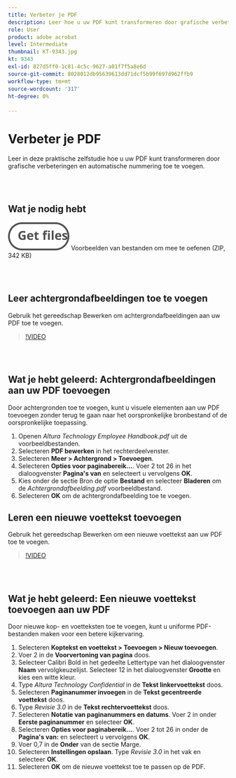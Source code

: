```yaml
---
title: Verbeter je PDF
description: Leer hoe u uw PDF kunt transformeren door grafische verbeteringen en automatische nummering toe te voegen
role: User
product: adobe acrobat
level: Intermediate
thumbnail: KT-9343.jpg
kt: 9343
exl-id: 827d5ff0-1c81-4c5c-9627-a01f7f5a8e6d
source-git-commit: 8028012db95639613dd71dcf5b99f697d962ffb9
workflow-type: tm+mt
source-wordcount: '317'
ht-degree: 0%

---
```


# Verbeter je PDF

Leer in deze praktische zelfstudie hoe u uw PDF kunt transformeren door grafische verbeteringen en automatische nummering toe te voegen.

<br> 

## Wat je nodig hebt

[![Bestanden ophalen](../assets/Getfiles.svg)](../assets/Enhance.zip)
Voorbeelden van bestanden om mee te oefenen (ZIP, 342 KB)

<br> 

## Leer achtergrondafbeeldingen toe te voegen

Gebruik het gereedschap Bewerken om achtergrondafbeeldingen aan uw PDF toe te voegen.

>[!VIDEO](https://video.tv.adobe.com/v/338746?hidetitle=true)

<br> 

## Wat je hebt geleerd: Achtergrondafbeeldingen aan uw PDF toevoegen

Door achtergronden toe te voegen, kunt u visuele elementen aan uw PDF toevoegen zonder terug te gaan naar het oorspronkelijke bronbestand of de oorspronkelijke toepassing.

1. Openen *Altura Technology Employee Handbook.pdf* uit de voorbeeldbestanden.
1. Selecteren **PDF bewerken** in het rechterdeelvenster.
1. Selecteren **Meer > Achtergrond > Toevoegen**.
1. Selecteren **Opties voor paginabereik...**.
Voer 2 tot 26 in het dialoogvenster **Pagina&#39;s van** en selecteert u vervolgens **OK**.
1. Kies onder de sectie Bron de optie **Bestand** en selecteer **Bladeren** om de *Achtergrondafbeelding.pdf* voorbeeldbestand.
1. Selecteren **OK** om de achtergrondafbeelding toe te voegen.

## Leren een nieuwe voettekst toevoegen

Gebruik het gereedschap Bewerken om een nieuwe voettekst aan uw PDF toe te voegen.

>[!VIDEO](https://video.tv.adobe.com/v/338745?hidetitle=true)

<br> 

## Wat je hebt geleerd: Een nieuwe voettekst toevoegen aan uw PDF

Door nieuwe kop- en voetteksten toe te voegen, kunt u uniforme PDF-bestanden maken voor een betere kijkervaring.

1. Selecteren **Koptekst en voettekst > Toevoegen > Nieuw toevoegen**.
1. Voer 2 in de **Voorvertoning van pagina** doos.
1. Selecteer Calibri Bold in het gedeelte Lettertype van het dialoogvenster **Naam** vervolgkeuzelijst.
Selecteer 12 in het dialoogvenster **Grootte** en kies een witte kleur.
1. Type *Altura Technology Confidential* in de **Tekst linkervoettekst** doos.
1. Selecteren **Paginanummer invoegen** in de **Tekst gecentreerde voettekst** doos.
1. Type *Revisie 3.0* in de **Tekst rechtervoettekst** doos.
1. Selecteren **Notatie van paginanummers en datums**.
Voer 2 in onder **Eerste paginanummer** en selecteer **OK**.
1. Selecteren **Opties voor paginabereik...**.
Voer 2 tot 26 in onder de **Pagina&#39;s van:** en selecteert u vervolgens **OK**.
1. Voer 0,7 in de **Onder** van de sectie Marge.
1. Selecteren **Instellingen opslaan**.
Type *Revisie 3.0* in het vak en selecteer **OK**.
1. Selecteren **OK** om de nieuwe voettekst toe te passen op de PDF.
